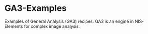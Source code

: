 # GA3-Examples
Examples of General Analysis (GA3) recipes. GA3 is an engine in NIS-Elements for complex image analysis.
